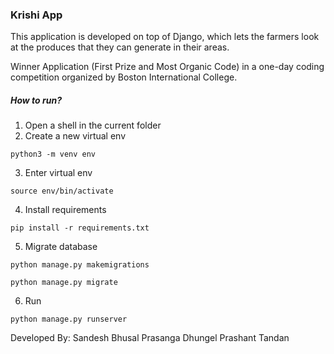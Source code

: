 ### Krishi App
This application is developed on top of Django, which lets the farmers look at
the produces that they can generate in their areas.


Winner Application (First Prize and Most Organic Code) in a one-day coding competition organized by Boston International College.


##### How to run?
1. Open a shell in the current folder
2. Create a new virtual env

`python3 -m venv env`

3. Enter virtual env

`source env/bin/activate`

4. Install requirements

`pip install -r requirements.txt`

5. Migrate database

`python manage.py makemigrations`

`python manage.py migrate`

6. Run

`python manage.py runserver`

Developed By:
Sandesh Bhusal
Prasanga Dhungel
Prashant Tandan